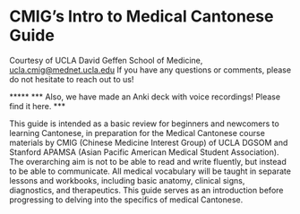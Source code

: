 # CMIG’s Intro to Medical Cantonese Guide


Courtesy of UCLA David Geffen School of Medicine, ucla.cmig@mednet.ucla.edu
If you have any questions or comments, please do not hesitate to reach out to us!

***** *** Also, we have made an Anki deck with voice recordings! Please find it here. ***   

This guide is intended as a basic review for beginners and newcomers to learning Cantonese, in preparation for the Medical Cantonese course materials by CMIG (Chinese Medicine Interest Group) of UCLA DGSOM and Stanford APAMSA (Asian Pacific American Medical Student Association). The overarching aim is not to be able to read and write fluently, but instead to be able to communicate. 
All medical vocabulary will be taught in separate lessons and workbooks, including basic anatomy, clinical signs, diagnostics, and therapeutics. This guide serves as an introduction before progressing to delving into the specifics of medical Cantonese.

